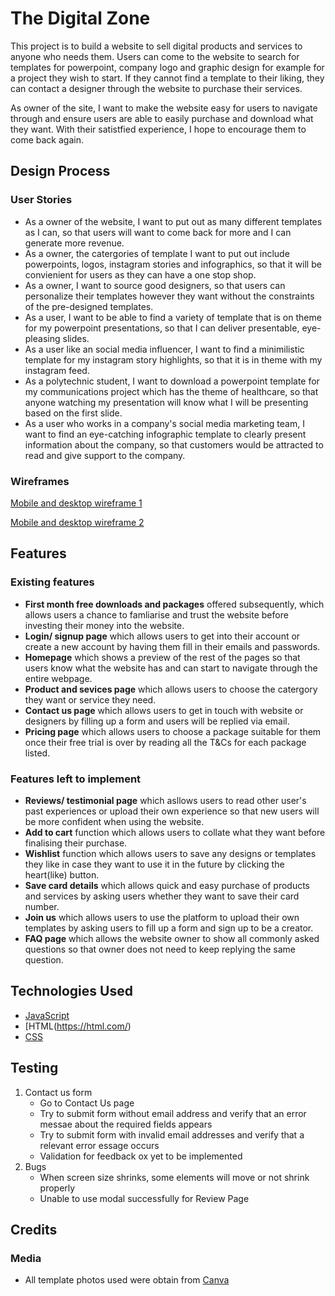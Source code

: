 # The Digital Zone

<p>This project is to build a website to sell digital products and services to anyone who needs them. Users can come to the website to search for templates for powerpoint, company logo and graphic design for example for a project they wish to start. If they cannot find a template to their liking, they can contact a designer through the website to purchase their services.</p>
<p>As owner of the site, I want to make the website easy for users to navigate through and ensure users are able to easily purchase and download what they want. With their satistfied experience, I hope to encourage them to come back again.</p>

## Design Process

### User Stories

- As a owner of the website, I want to put out as many different templates as I can, so that users will want to come back for more and I can generate more revenue.
- As a owner, the catergories of template I want to put out include powerpoints, logos, instagram stories and infographics, so that it will be convienient for users as they can have a one stop shop.
- As a owner, I want to source good designers, so that users can personalize their templates however they want without the constraints of the pre-designed templates.
- As a user, I want to be able to find a variety of template that is on theme for my powerpoint presentations, so that I can deliver presentable, eye-pleasing slides.
- As a user like an social media influencer, I want to find a minimilistic template for my instagram story highlights, so that it is in theme with my instagram feed.
- As a polytechnic student, I want to download a powerpoint template for my communications project which has the theme of healthcare, so that anyone watching my presentation will know what I will be presenting based on the first slide.
- As a user who works in a company's social media marketing team, I want to find an eye-catching infographic template to clearly present information about the company, so that customers would be attracted to read and give support to the company.

### Wireframes

[Mobile and desktop wireframe 1](/ID_s10244203_Shannen_Assg1_wireframe1.xd)

[Mobile and desktop wireframe 2](/ID_s10244203_Shannen_Assg1_wireframe2.xd)

## Features

### Existing features

- **First month free downloads and packages** offered subsequently, which allows users a chance to famliarise and trust the website before investing their money into the website.
- **Login/ signup page** which allows users to get into their account or create a new account by having them fill in their emails and passwords.
- **Homepage** which shows a preview of the rest of the pages so that users know what the website has and can start to navigate through the entire webpage.
- **Product and sevices page** which allows users to choose the catergory they want or service they need.
- **Contact us page** which allows users to get in touch with website or designers by filling up a form and users will be replied via email.
- **Pricing page** which allows users to choose a package suitable for them once their free trial is over by reading all the T&Cs for each package listed.

### Features left to implement

- **Reviews/ testimonial page** which asllows users to read other user's past experiences or upload their own experience so that new users will be more confident when using the website.
- **Add to cart** function which allows users to collate what they want before finalising their purchase.
- **Wishlist** function which allows users to save any designs or templates they like in case they want to use it in the future by clicking the heart(like) button.
- **Save card details** which allows quick and easy purchase of products and services by asking users whether they want to save their card number.
- **Join us** which allows users to use the platform to upload their own templates by asking users to fill up a form and sign up to be a creator.
- **FAQ page** which allows the website owner to show all commonly asked questions so that owner does not need to keep replying the same question.

## Technologies Used

- [JavaScript](https://www.javascript.com/)
- [HTML(https://html.com/)
- [CSS](https://css.com/)

## Testing

1. Contact us form
   - Go to Contact Us page
   - Try to submit form without email address and verify that an error messae about the required fields appears
   - Try to submit form with invalid email addresses and verify that a relevant error essage occurs
   - Validation for feedback ox yet to be implemented
2. Bugs
   - When screen size shrinks, some elements will move or not shrink properly
   - Unable to use modal successfully for Review Page

## Credits

### Media

- All template photos used were obtain from [Canva](https://www.canva.com/)
